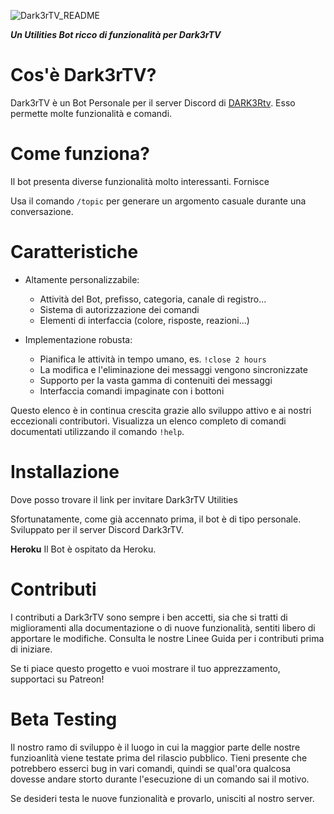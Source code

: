 ![Dark3rTV_README](https://user-images.githubusercontent.com/109479031/183031398-50290538-260a-4b9f-a7f2-dcf205bfc399.png)

***Un Utilities Bot ricco di funzionalità per Dark3rTV***

# Cos'è Dark3rTV?
Dark3rTV è un Bot Personale per il server Discord di [DARK3Rtv](https://dark3r.carrd.co). Esso permette molte funzionalità e comandi. 

# Come funziona?
Il bot presenta diverse funzionalità molto interessanti. Fornisce

Usa il comando `/topic` per generare un argomento casuale durante una conversazione.

# Caratteristiche
- Altamente personalizzabile:
  - Attività del Bot, prefisso, categoria, canale di registro...
  - Sistema di autorizzazione dei comandi
  - Elementi di interfaccia (colore, risposte, reazioni...)
  
- Implementazione robusta:
  - Pianifica le attività in tempo umano, es. `!close 2 hours`
  - La modifica e l'eliminazione dei messaggi vengono sincronizzate
  - Supporto per la vasta gamma di contenuiti dei messaggi
  - Interfaccia comandi impaginate con i bottoni
  
Questo elenco è in continua crescita grazie allo sviluppo attivo e ai nostri eccezionali contributori. Visualizza un elenco completo di comandi documentati utilizzando il comando `!help`.
  
# Installazione
Dove posso trovare il link per invitare Dark3rTV Utilities

Sfortunatamente, come già accennato prima, il bot è di tipo personale. Sviluppato per il server Discord Dark3rTV.

**Heroku**
Il Bot è ospitato da Heroku.

# Contributi
I contributi a Dark3rTV sono sempre i ben accetti, sia che si tratti di miglioramenti alla documentazione o di nuove funzionalità, sentiti libero di apportare le modifiche. Consulta le nostre Linee Guida per i contributi prima di iniziare.

Se ti piace questo progetto e vuoi mostrare il tuo apprezzamento, supportaci su Patreon!

# Beta Testing
Il nostro ramo di sviluppo è il luogo in cui la maggior parte delle nostre funzioanlità viene testate prima del rilascio pubblico. Tieni presente che potrebbero esserci bug in vari comandi, quindi se qual'ora qualcosa dovesse andare storto durante l'esecuzione di un comando sai il motivo.

Se desideri testa le nuove funzionalità e provarlo, unisciti al nostro server.
